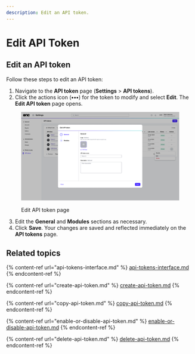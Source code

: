```yaml
---
description: Edit an API token.
---
```


# Edit API Token

## **Edit an** API token

Follow these steps to edit an API token:

1. Navigate to the **API token** page (**Settings** > **API tokens**).
2. Click the actions icon (**•••**) for the token to modify and select **Edit**. The **Edit API token** page opens.&#x20;

<figure><img src="../../../.gitbook/assets/image (408).png" alt=""><figcaption><p>Edit API token page</p></figcaption></figure>

3. Edit the **General** and **Modules** sections as necessary.
4. Click **Save**. Your changes are saved and reflected immediately on the **API tokens** page.

## Related topics

{% content-ref url="api-tokens-interface.md" %}
[api-tokens-interface.md](api-tokens-interface.md)
{% endcontent-ref %}

{% content-ref url="create-api-token.md" %}
[create-api-token.md](create-api-token.md)
{% endcontent-ref %}

{% content-ref url="copy-api-token.md" %}
[copy-api-token.md](copy-api-token.md)
{% endcontent-ref %}

{% content-ref url="enable-or-disable-api-token.md" %}
[enable-or-disable-api-token.md](enable-or-disable-api-token.md)
{% endcontent-ref %}

{% content-ref url="delete-api-token.md" %}
[delete-api-token.md](delete-api-token.md)
{% endcontent-ref %}
